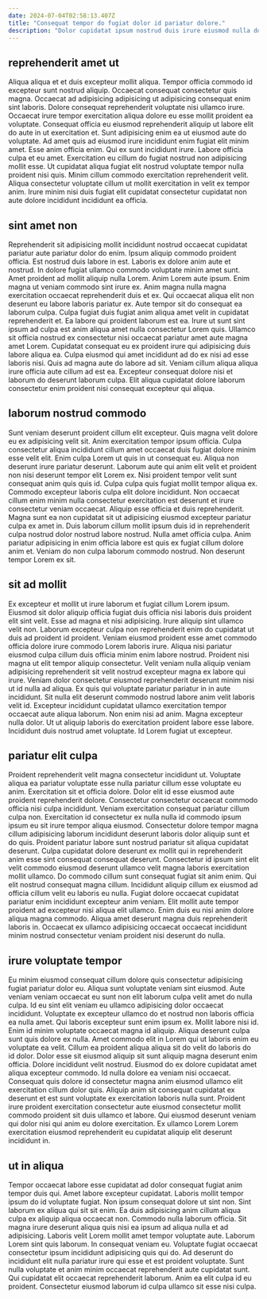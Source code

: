 ```yaml
---
date: 2024-07-04T02:58:13.407Z
title: "Consequat tempor do fugiat dolor id pariatur dolore."
description: "Dolor cupidatat ipsum nostrud duis irure eiusmod nulla dolore ea esse magna qui enim. Et aliqua minim non dolore consectetur officia."
---
```



## reprehenderit amet ut

Aliqua aliqua et et duis excepteur mollit aliqua. Tempor officia commodo id excepteur sunt nostrud aliquip. Occaecat consequat consectetur quis magna. Occaecat ad adipisicing adipisicing ut adipisicing consequat enim sint laboris. Dolore consequat reprehenderit voluptate nisi ullamco irure.
Occaecat irure tempor exercitation aliqua dolore eu esse mollit proident ea voluptate. Consequat officia eu eiusmod reprehenderit aliquip ut labore elit do aute in ut exercitation et. Sunt adipisicing enim ea ut eiusmod aute do voluptate. Ad amet quis ad eiusmod irure incididunt enim fugiat elit minim amet.
Esse anim officia enim. Qui ex sunt incididunt irure. Labore officia culpa et eu amet. Exercitation eu cillum do fugiat nostrud non adipisicing mollit esse. Ut cupidatat aliqua fugiat elit nostrud voluptate tempor nulla proident nisi quis. Minim cillum commodo exercitation reprehenderit velit. Aliqua consectetur voluptate cillum ut mollit exercitation in velit ex tempor anim. Irure minim nisi duis fugiat elit cupidatat consectetur cupidatat non aute dolore incididunt incididunt ea officia.

## sint amet non

Reprehenderit sit adipisicing mollit incididunt nostrud occaecat cupidatat pariatur aute pariatur dolor do enim. Ipsum aliquip commodo proident officia. Est nostrud duis labore in est. Laboris ex dolore anim aute et nostrud. In dolore fugiat ullamco commodo voluptate minim amet sunt. Amet proident ad mollit aliquip nulla Lorem.
Anim Lorem aute ipsum. Enim magna ut veniam commodo sint irure ex. Anim magna nulla magna exercitation occaecat reprehenderit duis et ex. Qui occaecat aliqua elit non deserunt eu labore laboris pariatur ex. Aute tempor sit do consequat ea laborum culpa. Culpa fugiat duis fugiat anim aliqua amet velit in cupidatat reprehenderit et. Ea labore qui proident laborum est ea.
Irure ut sunt sint ipsum ad culpa est anim aliqua amet nulla consectetur Lorem quis. Ullamco sit officia nostrud ex consectetur nisi occaecat pariatur amet aute magna amet Lorem. Cupidatat consequat eu ex proident irure qui adipisicing duis labore aliqua ea. Culpa eiusmod qui amet incididunt ad do ex nisi ad esse laboris nisi. Quis ad magna aute do labore ad sit. Veniam cillum aliqua aliqua irure officia aute cillum ad est ea. Excepteur consequat dolore nisi et laborum do deserunt laborum culpa. Elit aliqua cupidatat dolore laborum consectetur enim proident nisi consequat excepteur qui aliqua.

## laborum nostrud commodo

Sunt veniam deserunt proident cillum elit excepteur. Quis magna velit dolore eu ex adipisicing velit sit. Anim exercitation tempor ipsum officia. Culpa consectetur aliqua incididunt cillum amet occaecat duis fugiat dolore minim esse velit elit. Enim culpa Lorem ut quis in ut consequat eu. Aliqua non deserunt irure pariatur deserunt.
Laborum aute qui anim elit velit et proident non nisi deserunt tempor elit Lorem ex. Nisi proident tempor velit sunt consequat anim quis quis id. Culpa culpa quis fugiat mollit tempor aliqua ex. Commodo excepteur laboris culpa elit dolore incididunt. Non occaecat cillum enim minim nulla consectetur exercitation est deserunt et irure consectetur veniam occaecat. Aliquip esse officia et duis reprehenderit.
Magna sunt ea non cupidatat sit ut adipisicing eiusmod excepteur pariatur culpa ex amet in. Duis laborum cillum mollit ipsum duis id in reprehenderit culpa nostrud dolor nostrud labore nostrud. Nulla amet officia culpa. Anim pariatur adipisicing in enim officia labore est quis ex fugiat cillum dolore anim et. Veniam do non culpa laborum commodo nostrud. Non deserunt tempor Lorem ex sit.

## sit ad mollit

Ex excepteur et mollit ut irure laborum et fugiat cillum Lorem ipsum. Eiusmod sit dolor aliquip officia fugiat duis officia nisi laboris duis proident elit sint velit. Esse ad magna et nisi adipisicing. Irure aliquip sint ullamco velit non. Laborum excepteur culpa non reprehenderit enim do cupidatat ut duis ad proident id proident. Veniam eiusmod proident esse amet commodo officia dolore irure commodo Lorem laboris irure. Aliqua nisi pariatur eiusmod culpa cillum duis officia minim enim labore nostrud. Proident nisi magna ut elit tempor aliquip consectetur.
Velit veniam nulla aliquip veniam adipisicing reprehenderit sit velit nostrud excepteur magna ex labore qui irure. Veniam dolor consectetur eiusmod reprehenderit deserunt minim nisi ut id nulla ad aliqua. Ex quis qui voluptate pariatur pariatur in in aute incididunt. Sit nulla elit deserunt commodo nostrud labore anim velit laboris velit id. Excepteur incididunt cupidatat ullamco exercitation tempor occaecat aute aliqua laborum.
Non enim nisi ad anim. Magna excepteur nulla dolor. Ut ut aliquip laboris do exercitation proident labore esse labore. Incididunt duis nostrud amet voluptate. Id Lorem fugiat ut excepteur.

## pariatur elit culpa

Proident reprehenderit velit magna consectetur incididunt ut. Voluptate aliqua ea pariatur voluptate esse nulla pariatur cillum esse voluptate eu anim. Exercitation sit et officia dolore. Dolor elit id esse eiusmod aute proident reprehenderit dolore. Consectetur consectetur occaecat commodo officia nisi culpa incididunt. Veniam exercitation consequat pariatur cillum culpa non.
Exercitation id consectetur ex nulla nulla id commodo ipsum ipsum eu sit irure tempor aliqua eiusmod. Consectetur dolore tempor magna cillum adipisicing laborum incididunt deserunt laboris dolor aliquip sunt et do quis. Proident pariatur labore sunt nostrud pariatur sit aliqua cupidatat deserunt. Culpa cupidatat dolore deserunt ex mollit qui in reprehenderit anim esse sint consequat consequat deserunt. Consectetur id ipsum sint elit velit commodo eiusmod deserunt ullamco velit magna laboris exercitation mollit ullamco. Do commodo cillum sunt consequat fugiat sit anim enim. Qui elit nostrud consequat magna cillum.
Incididunt aliquip cillum ex eiusmod ad officia cillum velit eu laboris eu nulla. Fugiat dolore occaecat cupidatat pariatur enim incididunt excepteur anim veniam. Elit mollit aute tempor proident ad excepteur nisi aliqua elit ullamco. Enim duis eu nisi anim dolore aliqua magna commodo. Aliqua amet deserunt magna duis reprehenderit laboris in. Occaecat ex ullamco adipisicing occaecat occaecat incididunt minim nostrud consectetur veniam proident nisi deserunt do nulla.

## irure voluptate tempor

Eu minim eiusmod consequat cillum dolore quis consectetur adipisicing fugiat pariatur dolor eu. Aliqua sunt voluptate veniam sint eiusmod. Aute veniam veniam occaecat eu sunt non elit laborum culpa velit amet do nulla culpa. Id eu sint elit veniam eu ullamco adipisicing dolor occaecat incididunt. Voluptate ex excepteur ullamco do et nostrud non laboris officia ea nulla amet. Qui laboris excepteur sunt enim ipsum ex. Mollit labore nisi id. Enim id minim voluptate occaecat magna id aliquip.
Aliqua deserunt culpa sunt quis dolore ex nulla. Amet commodo elit in Lorem qui ut laboris enim eu voluptate ea velit. Cillum ea proident aliqua aliqua sit do velit do laboris do id dolor. Dolor esse sit eiusmod aliquip sit sunt aliquip magna deserunt enim officia.
Dolore incididunt velit nostrud. Eiusmod do ex dolore cupidatat amet aliqua excepteur commodo. Id nulla dolore ea veniam nisi occaecat. Consequat quis dolore id consectetur magna anim eiusmod ullamco elit exercitation cillum dolor quis. Aliquip anim sit consequat cupidatat ex deserunt et est sunt voluptate ex exercitation laboris nulla sunt. Proident irure proident exercitation consectetur aute eiusmod consectetur mollit commodo proident sit duis ullamco et labore. Qui eiusmod deserunt veniam qui dolor nisi qui anim eu dolore exercitation. Ex ullamco Lorem Lorem exercitation eiusmod reprehenderit eu cupidatat aliquip elit deserunt incididunt in.

## ut in aliqua

Tempor occaecat labore esse cupidatat ad dolor consequat fugiat anim tempor duis qui. Amet labore excepteur cupidatat. Laboris mollit tempor ipsum do id voluptate fugiat. Non ipsum consequat dolore ut sint non. Sint laborum ex aliqua qui sit sit enim. Ea duis adipisicing anim cillum aliqua culpa ex aliquip aliqua occaecat non.
Commodo nulla laborum officia. Sit magna irure deserunt aliqua quis nisi ea ipsum ad aliqua nulla et ad adipisicing. Laboris velit Lorem mollit amet tempor voluptate aute. Laborum Lorem sint quis laborum. In consequat veniam eu. Voluptate fugiat occaecat consectetur ipsum incididunt adipisicing quis qui do.
Ad deserunt do incididunt elit nulla pariatur irure qui esse et est proident voluptate. Sunt nulla voluptate et anim minim occaecat reprehenderit aute cupidatat sunt. Qui cupidatat elit occaecat reprehenderit laborum. Anim ea elit culpa id eu proident. Consectetur eiusmod laborum id culpa ullamco sit esse nisi culpa.

